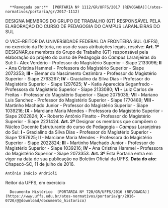       **Revogada por:**  [PORTARIA Nº 1112/GR/UFFS/2017 (REVOGADA)](/atos-normativos/portaria/gr/2017-1112) 

   DESIGNA MEMBROS DO GRUPO DE TRABALHO (GT) RESPONSÁVEL PELA ELABORAÇÃO DO CURSO DE PEDAGOGIA DO CAMPUS LARANJEIRAS DO SUL  

 O VICE-REITOR DA UNIVERSIDADE FEDERAL DA FRONTEIRA SUL (UFFS), no exercício da Reitoria, no uso de suas atribuições legais, resolve:   **Art. 1º** DESIGNAR,os membros do Grupo de Trabalho (GT) responsável pela elaboração do projeto do curso de Pedagogia do *Campus* Laranjeiras do Sul: **I -** Alex Verdério - Professor do Magistério Superior - Siape 2133096; **II -** Ana Cristina Hammel - Professora do Magistério Superior - Siape 2073353; **III -** Elemar do Nascimento Cezimbra - Professor do Magistério Superior - Siape 2763267; **IV -** Gracialino da Silva Dias - Professor do Magistério Superior - Siape 1297625; **V -** Katia Aparecida Seganfredo - Professora do Magistério Superior - Siape 2133080; **VI -** Luiz Carlos de Freitas - Professor do Magistério Superior - Siape 2075035; **VII -** Mariano Luis Sanchez - Professor do Magistério Superior - Siape 1770489; **VIII -** Martinho Machado Junior - Professor do Magistério Superior - Siape 1039216; **IX -** Marciane Maria Mendes - Professora do Magistério Superior - Siape 2022824; **X -** Roberto Antônio Finatto - Professor do Magistério Superior - Siape 2231424.   **Art. 2º** Designar os membros que compõem o Núcleo Docente Estruturante do curso de Pedagogia - *Campus* Laranjeiras do Sul: **I -** Gracialino da Silva Dias - Professor do Magistério Superior - Siape 1297625; **II -** Marciane Maria Mendes - Professora do Magistério Superior - Siape 2022824; **III -** Martinho Machado Junior - Professor do Magistério Superior - Siape 1039216; **IV -** Ana Cristina Hammel - Professora do Magistério Superior - Siape 2073353.   **Art. 3º** Esta Portaria entra em vigor na data de sua publicação no Boletim Oficial da UFFS.      **Data do ato:** Chapecó-SC, 11 de julho de 2016.   
 

    Antônio Inácio Andrioli   
 Reitor da UFFS, em exercício 

      Documento Histórico  [PORTARIA Nº 720/GR/UFFS/2016 (REVOGADA)](https://www.uffs.edu.br/atos-normativos/portaria/gr/2016-0720/@@download/documento_historico)     
      